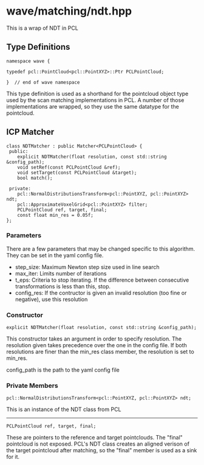 # wave/matching/ndt.hpp

This is a wrap of NDT in PCL

## Type Definitions

    namespace wave {

    typedef pcl::PointCloud<pcl::PointXYZ>::Ptr PCLPointCloud;

    }  // end of wave namespace

This type definition is used as a shorthand for the pointcloud object type used
by the scan matching implementations in PCL. A number of those implementations are
wrapped, so they use the same datatype for the pointcloud.

## ICP Matcher

    class NDTMatcher : public Matcher<PCLPointCloud> {
     public:
        explicit NDTMatcher(float resolution, const std::string &config_path);
        void setRef(const PCLPointCloud &ref);
        void setTarget(const PCLPointCloud &target);
        bool match();

     private:
        pcl::NormalDistributionsTransform<pcl::PointXYZ, pcl::PointXYZ> ndt;
        pcl::ApproximateVoxelGrid<pcl::PointXYZ> filter;
        PCLPointCloud ref, target, final;
        const float min_res = 0.05f;
    };


### Parameters

There are a few parameters that may be changed specific to this algorithm. They
can be set in the yaml config file.

* step_size: Maximum Newton step size used in line search
* max_iter: Limits number of iterations
* t_eps: Criteria to stop iterating. If the difference between consecutive transformations is less than this, stop.
* config_res: If the contructor is given an invalid resolution (too fine or negative), use this resolution

### Constructor

    explicit NDTMatcher(float resolution, const std::string &config_path);

This constructor takes an argument in order to specify resolution. The resolution
given takes precedence over the one in the config file. If both resolutions are
finer than the min_res class member, the resolution is set to min_res.

config_path is the path to the yaml config file

### Private Members

    pcl::NormalDistributionsTransform<pcl::PointXYZ, pcl::PointXYZ> ndt;

This is an instance of the NDT class from PCL

---

    PCLPointCloud ref, target, final;

These are pointers to the reference and target pointclouds. The "final" pointcloud
is not exposed. PCL's NDT class creates an aligned verison of the target pointcloud
after matching, so the "final" member is used as a sink for it.
